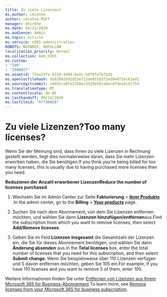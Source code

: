 ```yaml
---
title: Zu viele Lizenzen?
ms.author: cmcatee
author: cmcatee-MSFT
manager: mnirkhe
ms.date: 04/21/2020
ms.audience: Admin
ms.topic: article
ms.service: o365-administration
ROBOTS: NOINDEX, NOFOLLOW
localization_priority: Normal
ms.collection: Adm_O365
ms.custom:
- "540"
- "1500027"
ms.assetid: 73aa19fa-9334-4499-be2c-b6f9fe7b7b2b
ms.openlocfilehash: da82082b92d23ef12de0318372ed9e873ec63ad1
ms.sourcegitcommit: c6692ce0fa1358ec3529e59ca0ecdfdea4cdc759
ms.translationtype: MT
ms.contentlocale: de-DE
ms.lasthandoff: 09/14/2020
ms.locfileid: "47736026"
---
```

# <a name="too-many-licenses"></a><span data-ttu-id="2fc65-102">Zu viele Lizenzen?</span><span class="sxs-lookup"><span data-stu-id="2fc65-102">Too many licenses?</span></span>

<span data-ttu-id="2fc65-103">Wenn Sie der Meinung sind, dass Ihnen zu viele Lizenzen in Rechnung gestellt werden, liegt dies normalerweise daran, dass Sie mehr Lizenzen erworben haben, die Sie benötigen.</span><span class="sxs-lookup"><span data-stu-id="2fc65-103">If you think you're being billed for too many licenses, this is usually due to having purchased more licenses then you need.</span></span>
  
<span data-ttu-id="2fc65-104">**Reduzieren der Anzahl erworbener Lizenzen**</span><span class="sxs-lookup"><span data-stu-id="2fc65-104">**Reduce the number of licenses purchased**</span></span>
  
1. <span data-ttu-id="2fc65-105">Wechseln Sie im Admin Center zur Seite **Fakturierung** \> **[ihrer Produkte](https://go.microsoft.com/fwlink/p/?linkid=842054)** .</span><span class="sxs-lookup"><span data-stu-id="2fc65-105">In the admin center, go to the **Billing** \> **[Your products](https://go.microsoft.com/fwlink/p/?linkid=842054)** page.</span></span>

2. <span data-ttu-id="2fc65-106">Suchen Sie nach dem Abonnement, von dem Sie Lizenzen entfernen möchten, und wählen Sie dann **Lizenzen hinzufügen/entfernen**aus.</span><span class="sxs-lookup"><span data-stu-id="2fc65-106">Find the subscription from which you want to remove licenses, then select **Add/Remove licenses**.</span></span>

3. <span data-ttu-id="2fc65-107">Geben Sie im Feld **Lizenzen insgesamt** die Gesamtzahl der Lizenzen ein, die Sie für dieses Abonnement benötigen, und wählen Sie dann **Änderung absenden** aus.</span><span class="sxs-lookup"><span data-stu-id="2fc65-107">In the **Total licenses** box, enter the total number of licenses that you need for this subscription, and then select **Submit change**.</span></span> <span data-ttu-id="2fc65-108">Wenn Sie beispielsweise über 110 Lizenzen verfügen und 5 davon entfernen möchten, geben Sie 105 ein.</span><span class="sxs-lookup"><span data-stu-id="2fc65-108">For example, if you have 110 licenses and you want to remove 5 of them, enter 105.</span></span>

<span data-ttu-id="2fc65-109">Weitere Informationen finden Sie unter [Entfernen von Lizenzen aus Ihrem Microsoft 365 for Business-Abonnement](https://docs.microsoft.com/microsoft-365/commerce/licenses/buy-licenses).</span><span class="sxs-lookup"><span data-stu-id="2fc65-109">To learn more, see [Remove licenses from your Microsoft 365 for business subscription](https://docs.microsoft.com/microsoft-365/commerce/licenses/buy-licenses).</span></span>